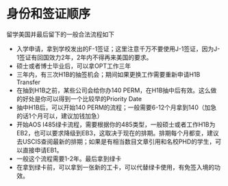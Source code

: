# 身份和签证顺序

留学美国并最后留下的一般合法流程如下

- 入学申请，拿到学校发出的F-1签证；这里注意千万不要使用J-1签证，因为J-1签证有回国效力2年，2年内不得再来美国的要求。
- 硕士或者博士毕业后，可以拿OPT工作三年
- 三年内，有三次H1B的抽签机会；期间如果更换工作需要重新申请H1B Transfer
- 在抽到H1B之前，某些公司会给你办140 PERM，在H1B抽中后有效。这么做的好处是你可以得到一个比较早的Priority Date
- 抽中H1B后，可以开始140 PERM的流程；一般需要6-12个月拿到140（加急的话1个月可以，建议加钱加急）
- 开始AOS I485绿卡流程，需要根据你的485类型，一般硕士或者工作H1B为EB2，也可以要求降级到EB3，这取决于现在的排期。排期每个月都变，建议去USCIS查阅最新的排期；如果是有相当数目文章引用和名校PHD的学生，可以直接申请EB1。
- 一般这个流程需要1-2年。最后拿到绿卡
- 在拿到绿卡前，可以拿到一张新的工卡，可以代替绿卡使用，有免签入境的功效。
